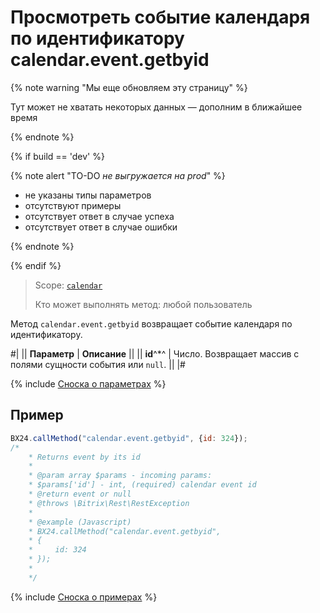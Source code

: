 # Просмотреть событие календаря по идентификатору calendar.event.getbyid

{% note warning "Мы еще обновляем эту страницу" %}

Тут может не хватать некоторых данных — дополним в ближайшее время

{% endnote %}

{% if build == 'dev' %}

{% note alert "TO-DO _не выгружается на prod_" %}

- не указаны типы параметров
- отсутствуют примеры
- отсутствует ответ в случае успеха
- отсутствует ответ в случае ошибки

{% endnote %}

{% endif %}

> Scope: [`calendar`](../scopes/permissions.md)
>
> Кто может выполнять метод: любой пользователь

Метод `calendar.event.getbyid` возвращает событие календаря по идентификатору.

#|
|| **Параметр** | **Описание** ||
|| **id**^*^ | Число. Возвращает массив с полями сущности события или `null`. ||
|#

{% include [Сноска о параметрах](../../_includes/required.md) %}

## Пример

```js
BX24.callMethod("calendar.event.getbyid", {id: 324});
/*
    * Returns event by its id
    *
    * @param array $params - incoming params:
    * $params['id'] - int, (required) calendar event id
    * @return event or null
    * @throws \Bitrix\Rest\RestException
    *
    * @example (Javascript)
    * BX24.callMethod("calendar.event.getbyid",
    * {
    *     id: 324
    * });
    *
    */
```

{% include [Сноска о примерах](../../_includes/examples.md) %}